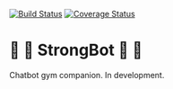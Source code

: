 [![Build Status](https://travis-ci.org/mottaquikarim/strongbot.svg?branch=fix-travis)](https://travis-ci.org/mottaquikarim/strongbot) [![Coverage Status](https://coveralls.io/repos/github/mottaquikarim/strongbot/badge.svg?branch=master)](https://coveralls.io/github/mottaquikarim/strongbot?branch=master&cachebuster=1)

# 💪 💪 StrongBot 👊 👊

Chatbot gym companion. In development.

